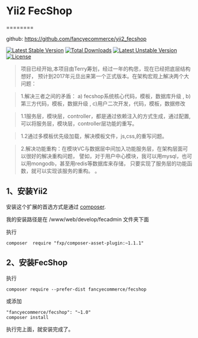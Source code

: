 # Yii2 FecShop

========


github: https://github.com/fancyecommerce/yii2_fecshop

[![Latest Stable Version](https://poser.pugx.org/fancyecommerce/fecshop/v/stable)](https://packagist.org/packages/fancyecommerce/fecshop) [![Total Downloads](https://poser.pugx.org/fancyecommerce/fecshop/downloads)](https://packagist.org/packages/fancyecommerce/fecshop) [![Latest Unstable Version](https://poser.pugx.org/fancyecommerce/fecshop/v/unstable)](https://packagist.org/packages/fancyecommerce/fecshop) [![License](https://poser.pugx.org/fancyecommerce/fecshop/license)](https://packagist.org/packages/fancyecommerce/fecshop)

> 项目已经开始,本项目由Terry筹划，经过一年的构思，现在已经把底层结构想好， 预计到2017年元旦出来第一个正式版本。在架构宏观上解决两个大问题：

> 1.解决三者之间的矛盾：
  a) fecshop系统核心代码，模板，数据库升级
, b)第三方代码，模板，数据升级
, c)用户二次开发，代码，模板，数据修改

> 1.1服务层，模块层，controller，都是通过依赖注入的方式生成，通过配置,可以将服务层，模块层，controller层功能的重写。

> 1.2通过多模板优先级加载，解决模板文件，js,css,的重写问题。

> 2.解决功能重构：在模块VC与数据层中间加入功能服务层，在架构层面可以很好的解决重构问题，
譬如，对于用户中心模块，我可以用mysql，也可以用mongodb，甚至用redis等数据库来存储，
只要实现了服务层的功能函数，就可以实现该服务的重构。
。

1、安装Yii2
------------

安装这个扩展的首选方式是通过 [composer](http://getcomposer.org/download/).

我的安装路径是在 /www/web/develop/fecadmin 文件夹下面

执行

```
composer  require "fxp/composer-asset-plugin:~1.1.1"

```



2、安装FecShop
------------

执行

```
composer require --prefer-dist fancyecommerce/fecshop

```
或添加

```
"fancyecommerce/fecshop": "~1.0"
composer install
```

执行完上面，就安装完成了。

